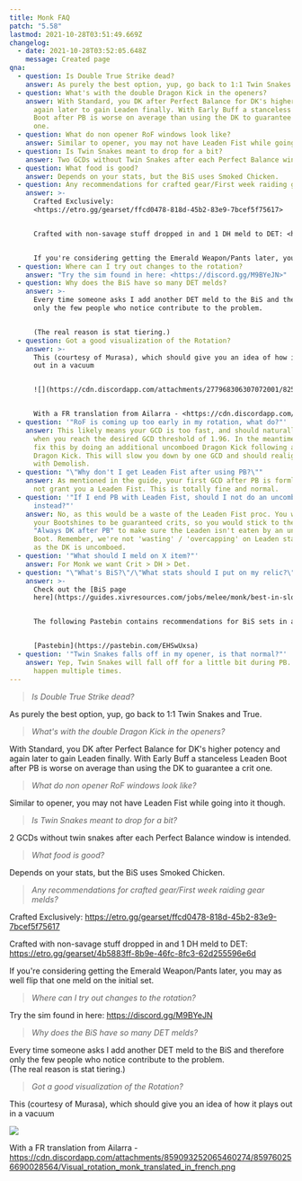 ```yaml
---
title: Monk FAQ
patch: "5.58"
lastmod: 2021-10-28T03:51:49.669Z
changelog:
  - date: 2021-10-28T03:52:05.648Z
    message: Created page
qna:
  - question: Is Double True Strike dead?
    answer: As purely the best option, yup, go back to 1:1 Twin Snakes and True.
  - question: What's with the double Dragon Kick in the openers?
    answer: With Standard, you DK after Perfect Balance for DK's higher potency and
      again later to gain Leaden finally. With Early Buff a stanceless Leaden
      Boot after PB is worse on average than using the DK to guarantee a crit
      one.
  - question: What do non opener RoF windows look like?
    answer: Similar to opener, you may not have Leaden Fist while going into it though.
  - question: Is Twin Snakes meant to drop for a bit?
    answer: Two GCDs without Twin Snakes after each Perfect Balance window is intended.
  - question: What food is good?
    answer: Depends on your stats, but the BiS uses Smoked Chicken.
  - question: Any recommendations for crafted gear/First week raiding gear melds?
    answer: >-
      Crafted Exclusively:
      <https://etro.gg/gearset/ffcd0478-818d-45b2-83e9-7bcef5f75617>


      Crafted with non-savage stuff dropped in and 1 DH meld to DET: <https://etro.gg/gearset/4b5883ff-8b9e-46fc-8fc3-62d255596e6d>


      If you're considering getting the Emerald Weapon/Pants later, you may as well flip that one meld on the initial set.
  - question: Where can I try out changes to the rotation?
    answer: "Try the sim found in here: <https://discord.gg/M9BYeJN>"
  - question: Why does the BiS have so many DET melds?
    answer: >-
      Every time someone asks I add another DET meld to the BiS and therefore
      only the few people who notice contribute to the problem.


      (The real reason is stat tiering.)
  - question: Got a good visualization of the Rotation?
    answer: >-
      This (courtesy of Murasa), which should give you an idea of how it plays
      out in a vacuum 


      ![](https://cdn.discordapp.com/attachments/277968306307072001/825746336585482300/unknown.png)


      With a FR translation from Ailarra - <https://cdn.discordapp.com/attachments/859093252065460274/859760256690028564/Visual_rotation_monk_translated_in_french.png>
  - question: '"RoF is coming up too early in my rotation, what do?"'
    answer: This likely means your GCD is too fast, and should naturally fix itself
      when you reach the desired GCD threshold of 1.96. In the meantime, you can
      fix this by doing an additional uncomboed Dragon Kick following a previous
      Dragon Kick. This will slow you down by one GCD and should realign RoF
      with Demolish.
  - question: "\"Why don't I get Leaden Fist after using PB?\""
    answer: As mentioned in the guide, your first GCD after PB is formless so will
      not grant you a Leaden Fist. This is totally fine and normal.
  - question: '"If I end PB with Leaden Fist, should I not do an uncomboed Bootshine
      instead?"'
    answer: No, as this would be a waste of the Leaden Fist proc. You want all of
      your Bootshines to be guaranteed crits, so you would stick to the rule of
      "Always DK after PB" to make sure the Leaden isn't eaten by an uncomboed
      Boot. Remember, we're not 'wasting' / 'overcapping' on Leaden stacks here,
      as the DK is uncomboed.
  - question: '"What should I meld on X item?"'
    answer: For Monk we want Crit > DH > Det.
  - question: "\"What's BiS?\"/\"What stats should I put on my relic?\""
    answer: >-
      Check out the [BiS page
      here](https://guides.xivresources.com/jobs/melee/monk/best-in-slot/).


      The following Pastebin contains recommendations for BiS sets in all three Ultimate fights, containing both Relic/Non-relic sets


      [Pastebin](https://pastebin.com/EHSwUxsa)
  - question: '"Twin Snakes falls off in my opener, is that normal?"'
    answer: Yep, Twin Snakes will fall off for a little bit during PB. This will
      happen multiple times.
---
```

> *Is Double True Strike dead?*

As purely the best option, yup, go back to 1:1 Twin Snakes and True.

> *What's with the double Dragon Kick in the openers?* 

With Standard, you DK after Perfect Balance for DK's higher potency and again later to gain Leaden finally. With Early Buff a stanceless Leaden Boot after PB is worse on average than using the DK to guarantee a crit one.

> *What do non opener RoF windows look like?*

Similar to opener, you may not have Leaden Fist while going into it though.

> *Is Twin Snakes meant to drop for a bit?*

2 GCDs without twin snakes after each Perfect Balance window is intended.

> *What food is good?*

Depends on your stats, but the BiS uses Smoked Chicken.

> *Any recommendations for crafted gear/First week raiding gear melds?*

Crafted Exclusively: <https://etro.gg/gearset/ffcd0478-818d-45b2-83e9-7bcef5f75617>

Crafted with non-savage stuff dropped in and 1 DH meld to DET: <https://etro.gg/gearset/4b5883ff-8b9e-46fc-8fc3-62d255596e6d>

If you're considering getting the Emerald Weapon/Pants later, you may as well flip that one meld on the initial set.

> *Where can I try out changes to the rotation?*

Try the sim found in here: <https://discord.gg/M9BYeJN>

> *Why does the BiS have so many DET melds?*

Every time someone asks I add another DET meld to the BiS and therefore only the few people who notice contribute to the problem.\
(The real reason is stat tiering.)

> *Got a good visualization of the Rotation?*

This (courtesy of Murasa), which should give you an idea of how it plays out in a vacuum 

![](https://cdn.discordapp.com/attachments/277968306307072001/825746336585482300/unknown.png)

With a FR translation from Ailarra - <https://cdn.discordapp.com/attachments/859093252065460274/859760256690028564/Visual_rotation_monk_translated_in_french.png>